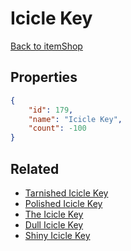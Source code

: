 # Icicle Key

<no description available>

[Back to itemShop](../item-shops.md)

## Properties

```json
{
    "id": 179,
    "name": "Icicle Key",
    "count": -100
}
```

## Related

- [Tarnished Icicle Key](../items/4894-tarnished-icicle-key.md)
- [Polished Icicle Key](../items/4902-polished-icicle-key.md)
- [The Icicle Key](../items/4910-the-icicle-key.md)
- [Dull Icicle Key](../items/5069-dull-icicle-key.md)
- [Shiny Icicle Key](../items/5077-shiny-icicle-key.md)

